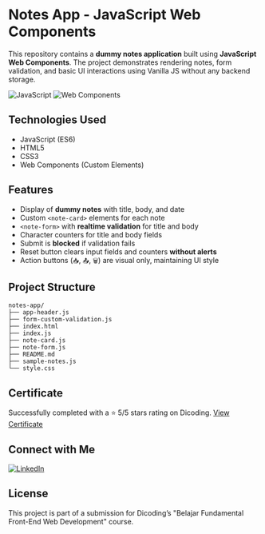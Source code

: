 # Notes App - JavaScript Web Components
This repository contains a **dummy notes application** built using **JavaScript Web Components**.
The project demonstrates rendering notes, form validation, and basic UI interactions using Vanilla JS without any backend storage.

![JavaScript](https://img.shields.io/badge/JavaScript-ES6-yellow?style=flat-square)
![Web Components](https://img.shields.io/badge/Web%20Components-Custom%20Elements-blue?style=flat-square)

## Technologies Used
- JavaScript (ES6)
- HTML5
- CSS3
- Web Components (Custom Elements)

## Features
- Display of **dummy notes** with title, body, and date
- Custom `<note-card>` elements for each note
- `<note-form>` with **realtime validation** for title and body
- Character counters for title and body fields
- Submit is **blocked** if validation fails
- Reset button clears input fields and counters **without alerts**
- Action buttons (`📥`, `📤`, `🗑️`) are visual only, maintaining UI style

## Project Structure
```plaintext
notes-app/
├── app-header.js     
├── form-custom-validation.js     
├── index.html           
├── index.js    
├── note-card.js   
├── note-form.js   
├── README.md   
├── sample-notes.js            
└── style.css
```

## Certificate
Successfully completed with a ⭐ 5/5 stars rating on Dicoding. [View Certificate](https://www.dicoding.com/certificates/6RPNG6WM9Z2M)

## Connect with Me
[![LinkedIn](https://img.shields.io/badge/LinkedIn-Sultan%20Badra-blue?logo=linkedin&logoColor=white&style=flat-square)](https://www.linkedin.com/in/sultan-badra)

## License
This project is part of a submission for Dicoding’s "Belajar Fundamental Front-End Web Development" course.